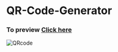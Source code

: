 # QR-Code-Generator

### To preview   [Click here](https://ahmed-abdelghafar.github.io/QR-Code-Generator/)

![QRcode](https://github.com/Ahmed-Abdelghafar/QR-Code-Generator/assets/108437358/d799a363-c02d-4ade-8818-f70a7b67a073)

